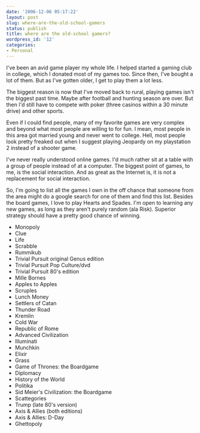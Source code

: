 ```yaml
---
date: '2006-12-06 05:17:22'
layout: post
slug: where-are-the-old-school-gamers
status: publish
title: where are the old-school gamers?
wordpress_id: '12'
categories:
- Personal
---
```


I've been an avid game player my whole life. I helped started a gaming club in college, which I donated most of my games too. Since then, I've bought a lot of them. But as I've gotten older, I get to play them a lot less.

The biggest reason is now that I've moved back to rural, playing games isn't the biggest past time. Maybe after football and hunting season are over. But then I'd still have to compete with poker (three casinos within a 30 minute drive) and other sports. 

Even if I could find people, many of my favorite games are very complex and beyond what most people are willing to for fun. I mean, most people in this area got married young and never went to college. Hell, most people look pretty freaked out when I suggest playing Jeopardy on my playstation 2 instead of a shooter game.

I've never really understood online games. I'd much rather sit at a table with a group of people instead of at a computer. The biggest point of games, to me, is the social interaction. And as great as the Internet is, it is not a replacement for social interaction.

So, I'm going to list all the games I own in the off chance that someone from the area might do a google search for one of them and find this list. Besides the board games, I love to play Hearts and Spades. I'm open to learning any new games, as long as they aren't purely random (ala Risk). Superior strategy should have a pretty good chance of winning.


* Monopoly  
* Clue  
* Life  
* Scrabble  
* Rummikub  
* Trivial Pursuit original Genus edition  
* Trivial Pursuit Pop Culture/dvd  
* Trivial Pursuit 80's edition  
* Mille Bornes  
* Apples to Apples  
* Scruples  
* Lunch Money  
* Settlers of Catan  
* Thunder Road  
* Kremlin  
* Cold War  
* Republic of Rome  
* Advanced Civilization  
* Illuminati  
* Munchkin  
* Elixir  
* Grass  
* Game of Thrones: the Boardgame  
* Diplomacy  
* History of the World  
* Politika  
* Sid Meier's Civilization: the Boardgame  
* Scattegories  
* Trump (late 80's version)  
* Axis & Allies (both editions)  
* Axis & Allies: D-Day  
* Ghettopoly


